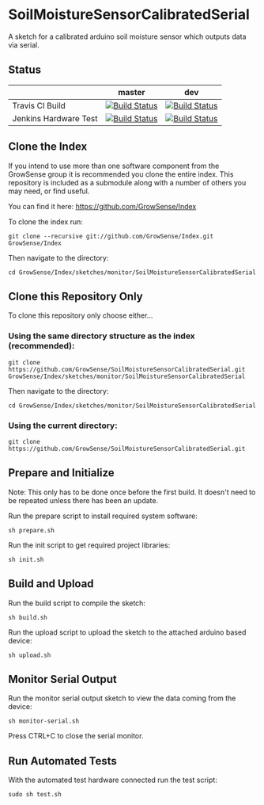 # SoilMoistureSensorCalibratedSerial
A sketch for a calibrated arduino soil moisture sensor which outputs data via serial.

## Status

|    | master | dev |
| ------------- | ------------- | ------------- |
| Travis CI Build  | [![Build Status](https://travis-ci.org/GrowSense/SoilMoistureSensorCalibratedSerial.svg?branch=master)](https://travis-ci.org/GrowSense/SoilMoistureSensorCalibratedSerial)  | [![Build Status](https://travis-ci.org/GrowSense/SoilMoistureSensorCalibratedSerial.svg?branch=dev)](https://travis-ci.org/GrowSense/SoilMoistureSensorCalibratedSerial)  |
| Jenkins Hardware Test  | [![Build Status](http://greensense.hopto.org:8080/job/GrowSense/job/SoilMoistureSensorCalibratedSerial/job/master/badge/icon)](http:/greensense.hopto.org:8080/job/GrowSense/job/SoilMoistureSensorCalibratedSerial/job/master/)  | [![Build Status](http://greensense.hopto.org:8080/job/GrowSense/job/SoilMoistureSensorCalibratedSerial/job/dev/badge/icon)](http:/greensense.hopto.org:8080/job/GrowSense/job/SoilMoistureSensorCalibratedSerial/job/dev/)  |

## Clone the Index
If you intend to use more than one software component from the GrowSense group it is recommended you clone the entire index.
This repository is included as a submodule along with a number of others you may need, or find useful.

You can find it here:
https://github.com/GrowSense/Index

To clone the index run:

```
git clone --recursive git://github.com/GrowSense/Index.git GrowSense/Index
```

Then navigate to the directory:
```
cd GrowSense/Index/sketches/monitor/SoilMoistureSensorCalibratedSerial
```

## Clone this Repository Only
To clone this repository only choose either...

### Using the same directory structure as the index (recommended):

```
git clone https://github.com/GrowSense/SoilMoistureSensorCalibratedSerial.git GrowSense/Index/sketches/monitor/SoilMoistureSensorCalibratedSerial
```
Then navigate to the directory:
```
cd GrowSense/Index/sketches/monitor/SoilMoistureSensorCalibratedSerial
```

### Using the current directory:

```
git clone https://github.com/GrowSense/SoilMoistureSensorCalibratedSerial.git
```

## Prepare and Initialize
Note: This only has to be done once before the first build. It doesn't need to be repeated unless there has been an update.

Run the prepare script to install required system software:

```
sh prepare.sh
```

Run the init script to get required project libraries:

```
sh init.sh
```

## Build and Upload
Run the build script to compile the sketch:

```
sh build.sh
```

Run the upload script to upload the sketch to the attached arduino based device:

```
sh upload.sh
```

## Monitor Serial Output

Run the monitor serial output sketch to view the data coming from the device:

```
sh monitor-serial.sh
```

Press CTRL+C to close the serial monitor.

## Run Automated Tests
With the automated test hardware connected run the test script:

```
sudo sh test.sh
```